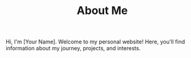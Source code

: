 <html lang="en">
<head>
    <meta charset="UTF-8">
    <meta name="viewport" content="width=device-width, initial-scale=1.0">
    <link rel="stylesheet" href="style.css">
    <link href="https://fonts.googleapis.com/css2?family=Playfair+Display:wght@400&display=swap" rel="stylesheet">
</head>
<body>
    <header>
        <h1>About Me</h1>
    </header>
    <main>
        <p>
            Hi, I'm [Your Name]. Welcome to my personal website! Here, you'll find information about my journey, projects, and interests.
        </p>
    </main>
</body>
</html>
